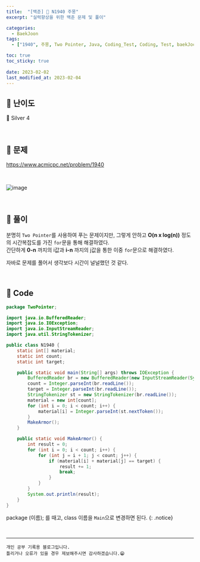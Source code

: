 ```yaml
---
title:  "[백준] 🥈 N1940 주몽"
excerpt: "실력향상을 위한 백준 문제 및 풀이"

categories:
  - BaekJoon
tags:
  - ["1940", 주몽, Two Pointer, Java, Coding_Test, Coding, Test, baekJoon, 백준]

toc: true
toc_sticky: true
 
date: 2023-02-02
last_modified_at: 2023-02-04
---
```


## 📌 난이도

  🥈 Silver 4

<br>

## 📌 문제

<https://www.acmicpc.net/problem/1940>

<br>

![image](https://user-images.githubusercontent.com/37824506/216262254-fd1ac437-f29d-4e80-b6aa-062a872a4a90.png)


<br>

## 📌 풀이  

분명히 `Two Pointer`를 사용하여 푸는 문제이지만, 그렇게 안하고 **O(n x log(n))** 정도의 시간복잡도를 가진 `for`문을 통해 해결하였다.  
간단하게 **0-n** 까지의 i값과 **i-n** 까지의 j값을 통한 이중 `for`문으로 해결하였다.  

자바로 문제를 풀어서 생각보다 시간이 널널했던 것 같다.

<br>

## 📌 Code

```java
package TwoPointer;

import java.io.BufferedReader;
import java.io.IOException;
import java.io.InputStreamReader;
import java.util.StringTokenizer;

public class N1940 {
    static int[] material;
    static int count;
    static int target;

    public static void main(String[] args) throws IOException {
        BufferedReader br = new BufferedReader(new InputStreamReader(System.in));
        count = Integer.parseInt(br.readLine());
        target = Integer.parseInt(br.readLine());
        StringTokenizer st = new StringTokenizer(br.readLine());
        material = new int[count];
        for (int i = 0; i < count; i++) {
            material[i] = Integer.parseInt(st.nextToken());
        }
        MakeArmor();
    }

    public static void MakeArmor() {
        int result = 0;
        for (int i = 0; i < count; i++) {
            for (int j = i + 1; j < count; j++) {
                if (material[i] + material[j] == target) {
                    result += 1;
                    break;
                }
            }
        }
        System.out.println(result);
    }
}
```

package (이름); 를 때고, class 이름을 `Main`으로 변경하면 된다.
{: .notice} 



<br>


***
    개인 공부 기록용 블로그입니다.
    틀리거나 오류가 있을 경우 제보해주시면 감사하겠습니다.😁